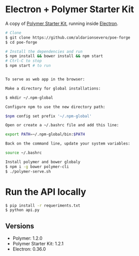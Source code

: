 # Electron + Polymer Starter Kit
A copy of [Polymer Starter Kit](https://github.com/PolymerElements/polymer-starter-kit/), running inside [Electron](https://github.com/atom/electron).

```bash
# Clone
$ git clone https://github.com/aldarionsevero/poe-forge
$ cd poe-forge

# Install the dependencies and run
$ npm install && bower install && npm start
# Ctrl-C to stop
$ npm start # to run


To serve as web app in the browser:

Make a directory for global installations:

$ mkdir ~/.npm-global

Configure npm to use the new directory path:

$npm config set prefix '~/.npm-global'

Open or create a ~/.bashrc file and add this line:

export PATH=~/.npm-global/bin:$PATH

Back on the command line, update your system variables:

source ~/.bashrc

Install polymer and bower globaly
$ npm i -g bower polymer-cli
$ ./polymer-serve.sh
```

# Run the API locally

```Bash
$ pip install -r requeriments.txt
$ python api.py
```

## Versions
- Polymer: 1.2.0
- Polymer Starter Kit: 1.2.1
- Electron: 0.36.0
